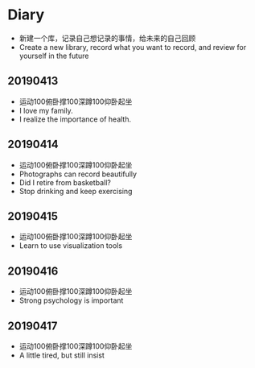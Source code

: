 # Diary
- 新建一个库，记录自己想记录的事情，给未来的自己回顾
- Create a new library, record what you want to record, and review for yourself in the future

## 20190413
- 运动100俯卧撑100深蹲100仰卧起坐
- I love my family.
- I realize the importance of health. 

## 20190414
- 运动100俯卧撑100深蹲100仰卧起坐
- Photographs can record beautifully
- Did I retire from basketball?
- Stop drinking and keep exercising

## 20190415
- 运动100俯卧撑100深蹲100仰卧起坐
- Learn to use visualization tools

## 20190416
- 运动100俯卧撑100深蹲100仰卧起坐
- Strong psychology is important

## 20190417
- 运动100俯卧撑100深蹲100仰卧起坐
- A little tired, but still insist
